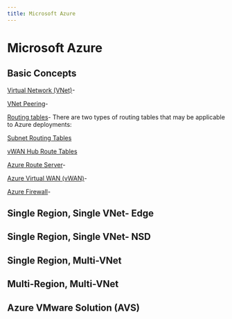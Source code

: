 ```yaml
---
title: Microsoft Azure
---
```


# Microsoft Azure

## Basic Concepts
<u>[Virtual Network (VNet)](https://learn.microsoft.com/en-us/azure/virtual-network/virtual-networks-overview)</u>-

<u>[VNet Peering](https://learn.microsoft.com/en-us/azure/virtual-network/virtual-network-peering-overview)</u>- 

<u>Routing tables</u>-
There are two types of routing tables that may be applicable to Azure deployments:

[Subnet Routing Tables](https://learn.microsoft.com/en-us/azure/virtual-network/virtual-networks-udr-overview)

[vWAN Hub Route Tables](https://learn.microsoft.com/en-us/azure/virtual-wan/about-virtual-hub-routing)

<u>[Azure Route Server](https://learn.microsoft.com/en-us/azure/route-server/overview)</u>- 

<u>[Azure Virtual WAN (vWAN)](https://learn.microsoft.com/en-us/azure/virtual-wan/virtual-wan-about)</u>- 

<u>[Azure Firewall](https://learn.microsoft.com/en-us/azure/firewall/overview)</u>- 
## Single Region, Single VNet- Edge
## Single Region, Single VNet- NSD
## Single Region, Multi-VNet
## Multi-Region, Multi-VNet
## Azure VMware Solution (AVS)